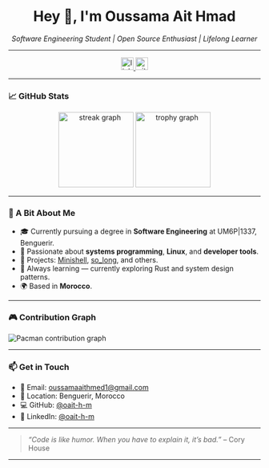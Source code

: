 <h1 align="center">Hey 👋, I'm Oussama Ait Hmad</h1>

<p align="center">
  <i>Software Engineering Student | Open Source Enthusiast | Lifelong Learner</i>
</p>

---

<div align="center">
  <a href="https://www.linkedin.com/in/oait-h-m" target="_blank">
    <img src="https://img.shields.io/static/v1?message=LinkedIn&logo=linkedin&label=&color=0077B5&logoColor=white&labelColor=&style=for-the-badge" height="25" alt="linkedin logo"  />
  </a>
  <a href="https://github.com/oait-h-m" target="_blank">
    <img src="https://img.shields.io/static/v1?message=GitHub&logo=github&label=&color=181717&logoColor=white&labelColor=&style=for-the-badge" height="25" alt="github logo"  />
  </a>
</div>

---

### 📈 GitHub Stats

<div align="center">
  <img src="https://streak-stats.demolab.com?user=oait-h-m&locale=en&mode=daily&theme=dracula&hide_border=false&border_radius=5" height="150" alt="streak graph"  />
  <img src="https://github-profile-trophy.vercel.app/?username=oait-h-m&theme=dracula&margin-w=10&margin-h=10" height="150" alt="trophy graph"  />
</div>

---

### 🧠 A Bit About Me

- 🎓 Currently pursuing a degree in **Software Engineering** at UM6P|1337, Benguerir.
- 🚀 Passionate about **systems programming**, **Linux**, and **developer tools**.
- 🧪 Projects: [Minishell](https://github.com/oait-h-m/minishell), [so_long](https://github.com/oait-h-m/so_long), and others.
- 💬 Always learning — currently exploring Rust and system design patterns.
- 🌍 Based in **Morocco**.

---

### 🎮 Contribution Graph
<picture>
  <source media="(prefers-color-scheme: dark)" srcset="https://raw.githubusercontent.com/oait-h-m/oait-h-m/output/pacman-contribution-graph-dark.svg">
  <source media="(prefers-color-scheme: light)" srcset="https://raw.githubusercontent.com/oait-h-m/oait-h-m/output/pacman-contribution-graph.svg">
  <img alt="Pacman contribution graph" src="https://raw.githubusercontent.com/oait-h-m/oait-h-m/output/pacman-contribution-graph.svg">
</picture>

---

### 📫 Get in Touch

- 📧 Email: oussamaaithmed1@gmail.com  
- 📍 Location: Benguerir, Morocco  
- 💻 GitHub: [@oait-h-m](https://github.com/oait-h-m)  
- 🧾 LinkedIn: [@oait-h-m](https://www.linkedin.com/in/oait-h-m)

---

> _“Code is like humor. When you have to explain it, it’s bad.”_ – Cory House

---

